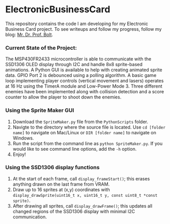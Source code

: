 # ElectronicBusinessCard
This repository contains the code I am developing for my Electronic Business Card project. To see writeups and follow my progress, follow my blog: [Mr. Dr. Prof. Bolt](https://mrdrprofbolt.wordpress.com/).

### Current State of the Project:
The MSP430FR2433 microcontroller is able to communicate with the SSD1306 OLED display through I2C and handle 8x8 sprite-based animations. A Python GUI is available to help with creating animated sprite data. GPIO Port 2 is debounced using a polling algorithm. A basic game loop implementing player controls (vertical movement and lasers) operates at 16 Hz using the TimerA module and Low-Power Mode 3. Three different enemies have been implemented along with collision detection and a score counter to allow the player to shoot down the enemies. 

### Using the Sprite Maker GUI
1. Download the `SpriteMaker.py` file from the `PythonScripts` folder.
2. Navigte to the directory where the source file is located. Use `cd [folder name]` to navigate on Mac/Linux or `DIR [folder name]` to navigate on Windows.
3. Run the script from the command line as `python SpriteMaker.py`. If you would like to see command line options, add the `-h` option.
4. Enjoy!

### Using the SSD1306 display functions
1. At the start of each frame, call `display_frameStart()`; this erases anything drawn on the last frame from VRAM.
2. Draw up to 16 sprites at (x,y) coordinates with `display_drawSprite(uint16_t x, uint16_t y, const uint8_t *const sprite)`.
3. After drawing all sprites, call `display_drawFrame()`; this updates all changed regions of the SSD1306 display with minimal I2C communication.

